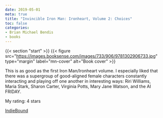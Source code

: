 ```yaml
---
date: 2019-05-01
meta: true
title: "Invincible Iron Man: Ironheart, Volume 2: Choices"
toc: false
categories:
- Brian Michael Bendis
- books
---
```


{{< section "start" >}}
{{< figure src="https://images.booksense.com/images/733/906/9781302906733.jpg" type="margin" label="mn-cover" alt="Book cover" >}}

This is as good as the first Iron Man/Ironheart volume. I especially liked that there was a supergroup of good-aligned female characters constantly interacting and playing off one another in interesting ways: Riri Williams, Maria Stark, Sharon Carter, Virginia Potts, Mary Jane Watson, and the AI FRIDAY.

My rating: 4 stars  

[IndieBound](https://www.indiebound.org/book/9781302906733)
